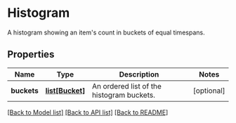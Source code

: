 # Histogram

A histogram showing an item's count in buckets of equal timespans.

## Properties
Name | Type | Description | Notes
------------ | ------------- | ------------- | -------------
**buckets** | [**list[Bucket]**](Bucket.md) | An ordered list of the histogram buckets. | [optional] 

[[Back to Model list]](../README.md#documentation-for-models) [[Back to API list]](../README.md#documentation-for-api-endpoints) [[Back to README]](../README.md)


